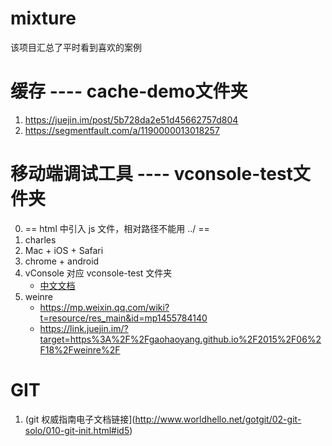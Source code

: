 # mixture
该项目汇总了平时看到喜欢的案例

# 缓存 ---- cache-demo文件夹
1. https://juejin.im/post/5b728da2e51d45662757d804
2. https://segmentfault.com/a/1190000013018257

# 移动端调试工具 ---- vconsole-test文件夹
0. == html 中引入 js 文件，相对路径不能用 ../ ==
1. charles
2. Mac + iOS + Safari
3. chrome + android
4. vConsole 对应 vconsole-test 文件夹
    - [中文文档](https://github.com/Tencent/vConsole/blob/dev/doc/a_doc_index_CN.md)
5. weinre
    - https://mp.weixin.qq.com/wiki?t=resource/res_main&id=mp1455784140
    - https://link.juejin.im/?target=https%3A%2F%2Fgaohaoyang.github.io%2F2015%2F06%2F18%2Fweinre%2F

# GIT
1. (git 权威指南电子文档链接](http://www.worldhello.net/gotgit/02-git-solo/010-git-init.html#id5)
